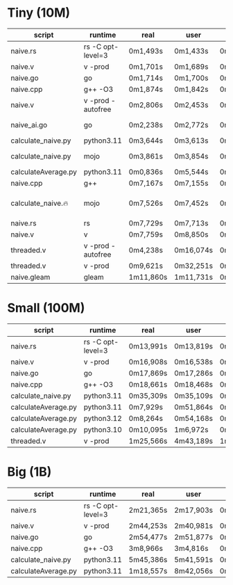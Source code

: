 # Tiny (10M)

| script              | runtime           | real      | user      | sys       | notes                              |
|---------------------|-------------------|-----------|-----------|-----------|------------------------------------|
| naive.rs            | rs -C opt-level=3 | 0m1,493s  | 0m1,433s  | 0m0,060s  |                                    |
| naive.v             | v -prod           | 0m1,701s  | 0m1,689s  | 0m0,012s  |                                    |
| naive.go            | go                | 0m1,714s  | 0m1,700s  | 0m0,040s  |                                    |
| naive.cpp           | g++ -O3           | 0m1,874s  | 0m1,842s  | 0m0,032s  |                                    |
| naive.v             | v -prod -autofree | 0m2,806s  | 0m2,453s  | 0m0,352s  |                                    |
| naive_ai.go         | go                | 0m2,238s  | 0m2,772s  | 0m0,259s  | loads the entire file into memory  |
| calculate_naive.py  | python3.11        | 0m3,644s  | 0m3,613s  | 0m0,029s  |                                    |
| calculate_naive.py  | mojo              | 0m3,861s  | 0m3,854s  | 0m0,008s  | ran fully via 'import_module'      |
| calculateAverage.py | python3.11        | 0m0,836s  | 0m5,544s  | 0m0,032s  |                                    |
| naive.cpp           | g++               | 0m7,167s  | 0m7,155s  | 0m0,012s  |                                    |
| calculate_naive.🔥  | mojo              | 0m7,526s  | 0m7,452s  | 0m0,076s  | incorrect float precision and sort |
| naive.rs            | rs                | 0m7,729s  | 0m7,713s  | 0m0,016s  |                                    |
| naive.v             | v                 | 0m7,759s  | 0m8,850s  | 0m0,626s  |                                    |
| threaded.v          | v -prod -autofree | 0m4,238s  | 0m16,074s | 0m4,311s  |                                    |
| threaded.v          | v -prod           | 0m9,621s  | 0m32,251s | 0m11,330s |                                    |
| naive.gleam         | gleam             | 1m11,860s | 1m11,731s | 0m0,977s  |                                    |

# Small (100M)

| script              | runtime           | real      | user      | sys       |
|---------------------|-------------------|-----------|-----------|-----------|
| naive.rs            | rs -C opt-level=3 | 0m13,991s | 0m13,819s | 0m0,172s  |
| naive.v             | v -prod           | 0m16,908s | 0m16,538s | 0m0,340s  |
| naive.go            | go                | 0m17,869s | 0m17,286s | 0m0,395s  |
| naive.cpp           | g++ -O3           | 0m18,661s | 0m18,468s | 0m0,184s  |
| calculate_naive.py  | python3.11        | 0m35,309s | 0m35,109s | 0m0,200s  |
| calculateAverage.py | python3.11        | 0m7,929s  | 0m51,864s | 0m0,242s  |
| calculateAverage.py | python3.12        | 0m8,264s  | 0m54,168s | 0m0,229s  |
| calculateAverage.py | python3.10        | 0m10,095s | 1m6,972s  | 0m0,295s  |
| threaded.v          | v -prod           | 1m25,566s | 4m43,189s | 1m59,115s |

# Big (1B)

| script              | runtime           | real      | user      | sys      |
|---------------------|-------------------|-----------|-----------|----------|
| naive.rs            | rs -C opt-level=3 | 2m21,365s | 2m17,903s | 0m3,340s |
| naive.v             | v -prod           | 2m44,253s | 2m40,981s | 0m3,260s |
| naive.go            | go                | 2m54,477s | 2m51,877s | 0m5,514s |
| naive.cpp           | g++ -O3           | 3m8,966s  | 3m4,816s  | 0m3,887s |
| calculate_naive.py  | python3.11        | 5m45,386s | 5m41,591s | 0m3,560s |
| calculateAverage.py | python3.11        | 1m18,557s | 8m42,056s | 0m5,032s |
